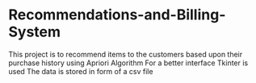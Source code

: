# Recommendations-and-Billing-System
This project is to recommend items to the customers based upon their purchase history using Apriori Algorithm
For a better interface Tkinter is used 
The data is stored in form of a csv file
